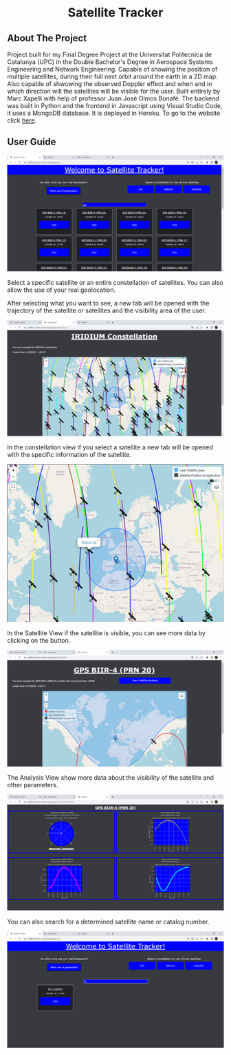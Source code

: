 
<h1 align="center">Satellite Tracker</h1>

## About The Project

Project built for my Final Degree Project at the Universitat Politecnica de Catalunya (UPC) in the Double Bachelor's Degree in Aerospace Systems Engineering and Network Engineering. Capable of showing the position of multiple satellites, during their full next orbit around the earth in a 2D map. Also capable of shwowing the observed Doppler effect and when and in which direction will the satellites will be visible for the user. Built entirely by Marc Xapelli with help of professor Juan José Olmos Bonafé. The backend was built in Python and the frontend in Javascript using Visual Studio Code, it uses a MongoDB database. It is deployed in Heroku. To go to the website click [here](https://satellite-tracker-eetac.herokuapp.com). 

## User Guide

![alt text](./images/index.PNG?raw=true)

Select a specific satellite or an entire constellation of satellites. You can also allow the use of your real geolocation.

After selecting what you want to see, a new tab will be opened with the trajectory of the satellite or satellites and the visibility area of the user.

![alt text](./images/constellation.PNG?raw=true)

In the constellation view if you select a satellite a new tab will be opened with the specific information of the satellite.

![alt text](./images/constellation2.PNG?raw=true)

In the Satellite View if the satellite is visible, you can see more data by clicking on the button.

![alt text](./images/sat1.PNG?raw=true)

The Analysis View show more data about the visibility of the satellite and other parameters.

![alt text](./images/satData.PNG?raw=true)

You can also search for a determined satellite name or catalog number.

![alt text](./images/search.PNG?raw=true)